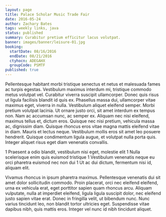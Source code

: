 ```yaml
---
layout: page
title: Palace Scholar Music Trade Fair
date: 2016-05-24
author: Zachary Bates
tags: weekly links, java
status: published
summary: Curabitur pretium efficitur lacus volutpat.
banner: images/banner/leisure-01.jpg
booking:
  startDate: 08/16/2016
  endDate: 08/21/2016
  ctyhocn: ADEGAHX
  groupCode: PSMTF
published: true
---
```

Pellentesque habitant morbi tristique senectus et netus et malesuada fames ac turpis egestas. Vestibulum maximus interdum mi, tristique commodo metus volutpat vel. Curabitur viverra suscipit ullamcorper. Donec quis risus ut ligula facilisis blandit id quis ex. Phasellus massa dui, ullamcorper vitae maximus eget, viverra in nulla. Vestibulum aliquet eleifend semper. Morbi pretium volutpat lacinia. Ut ornare justo orci, sit amet interdum ex tempus non. Nam ac accumsan nunc, ac semper ex. Aliquam nec nisi eleifend, maximus tellus et, dictum eros. Quisque nec nisi pretium, vehicula massa ac, dignissim diam. Quisque rhoncus eros vitae magna mattis eleifend vitae in diam. Mauris et lectus neque. Vestibulum mollis eros sit amet leo posuere hendrerit. Quisque condimentum ligula augue, et volutpat nulla porta quis. Integer aliquet risus eget diam venenatis convallis.

1 Praesent a odio blandit, vestibulum nisi eget, molestie elit
1 Nulla scelerisque enim quis euismod tristique
1 Vestibulum venenatis neque eu orci pharetra euismod nec non dui
1 Ut ac dui dictum, fermentum nisi id, aliquam elit.

Vivamus rhoncus in ipsum pharetra maximus. Pellentesque venenatis dui sit amet dolor sollicitudin commodo. Proin placerat, orci nec eleifend eleifend, urna ex vehicula erat, eget porttitor sapien quam rhoncus arcu. Aliquam vulputate, nulla at imperdiet eleifend, ligula ligula suscipit dolor, nec eleifend justo sapien vitae erat. Donec in fringilla velit, ut bibendum nunc. Nunc varius tincidunt leo, non blandit tortor ultricies eget. Suspendisse vitae dapibus nibh, quis mattis eros. Integer vel nunc id nibh tincidunt aliquet.
